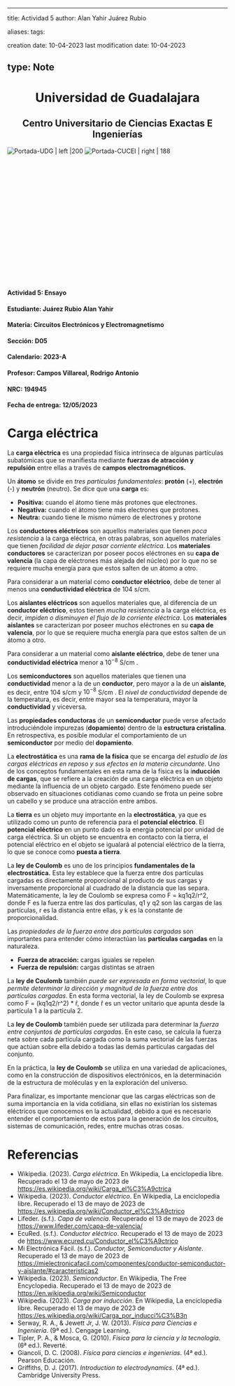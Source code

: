 
---
title: Actividad 5
author: Alan Yahir Juárez Rubio

aliases:
tags:

creation date: 10-04-2023
last modification date: 10-04-2023

type: Note
---

# <center>Universidad de Guadalajara</center>

## <center>Centro Universitario de Ciencias Exactas E Ingenierías</center>


![Portada-UDG | left |200](../../../../../Attachments/Images/Portada-UDG.jpeg) ![Portada-CUCEI | right | 188](../../../../../Attachments/Images/Portada-CUCEI.jpeg)

<br> <br> <br> <br> <br> <br> <br> <br> <br> <br> <br> <br> <br> <br> <br> <br>

#### Actividad 5: Ensayo

#### Estudiante: Juárez Rubio Alan Yahir

#### Materia: Circuitos Electrónicos y Electromagnetismo

#### Sección: D05

#### Calendario: 2023-A

#### Profesor: Campos Villareal, Rodrigo Antonio

#### NRC: 194945

#### Fecha de entrega: 12/05/2023

<div style="page-break-after: always;"></div>


# Carga eléctrica

La **carga eléctrica** es una propiedad física intrínseca de algunas partículas subatómicas que se manifiesta mediante **fuerzas de atracción y repulsión** entre ellas a través de **campos electromagnéticos.**

Un **átomo** se divide en _tres partículas fundamentales_: **protón** (+), **electrón** (-) y **neutrón** (neutro). Se dice que una **carga** es:

-   **Positiva:** cuando el átomo tiene más protones que electrones.
-   **Negativa:** cuando el átomo tiene más electrones que protones.
-   **Neutra:** cuando tiene le mismo número de electrones y protone

Los **conductores eléctricos** son aquellos materiales que tienen _poca resistencia_ a la carga eléctrica, en otras palabras, son aquellos materiales que tienen _facilidad de dejar pasar corriente eléctrica_. Los **materiales conductores** se caracterizan por poseer pocos eléctrones en su **capa de valencia** (la capa de eléctrones más alejada del núcleo) por lo que no se requiere mucha energía para que estos salten de un átomo a otro.

Para considerar a un material como **conductor eléctrico**, debe de tener al menos una **conductividad eléctrica** de 104 s/cm.

Los **aislantes eléctricos** son aquellos materiales que, al diferencia de un **conductor eléctrico**, estos tienen _mucha resistencia_ a la carga eléctrica, es decir, _impiden o disminuyen el flujo de la corriente eléctrica_. Los **materiales aislantes** se caracterizan por poseer muchos eléctrones en su **capa de valencia**, por lo que se requiere mucha energía para que estos salten de un átomo a otro.

Para considerar a un material como **aislante eléctrico**, debe de tener una **conductividad eléctrica** menor a $10^{-8}$ S/cm .

Los **semiconductores** son aquellos materiales que tienen una **conductividad** menor a la de un **conductor**, pero mayor a la de un **aislante**, es decir, entre 104 s/cm y $10^{-8}$ S/cm . El _nivel de conductividad_ depende de la temperatura, es decir, entre mayor sea la temperatura, mayor la **conductividad** y viceversa.

Las **propiedades conductoras** de un **semiconductor** puede verse afectado introduciéndole impurezas (**dopamiento**) dentro de la **estructura cristalina**. En retrospectiva, es posible modular el comportamiento de un **semiconductor** por medio del **dopamiento**.

La **electrostática** es una **rama de la física** que se encarga del _estudio de las cargas eléctricas en reposo y sus efectos en la materia circundante_. Uno de los conceptos fundamentales en esta rama de la física es la i**nducción de cargas**, que se refiere a la creación de una carga eléctrica en un objeto mediante la influencia de un objeto cargado. Este fenómeno puede ser observado en situaciones cotidianas como cuando se frota un peine sobre un cabello y se produce una atracción entre ambos.

La **tierra** es un objeto muy importante en la **electrostática**, ya que es utilizado como un punto de referencia para el **potencial eléctrico**. El **potencial eléctrico** en un punto dado es la energía potencial por unidad de carga eléctrica. Si un objeto se encuentra en contacto con la tierra, el potencial eléctrico en el objeto se igualará al potencial eléctrico de la tierra, lo que se conoce como **puesta a tierra**.

La **ley de Coulomb** es uno de los principios **fundamentales de la electrostática.** Esta ley establece que la fuerza entre dos partículas cargadas es directamente proporcional al producto de sus cargas y inversamente proporcional al cuadrado de la distancia que las separa. Matemáticamente, la ley de Coulomb se expresa como F = kq1q2/r^2, donde F es la fuerza entre las dos partículas, q1 y q2 son las cargas de las partículas, r es la distancia entre ellas, y k es la constante de proporcionalidad.

Las _propiedades de la fuerza entre dos partículas cargadas_ son importantes para entender cómo interactúan las **partículas cargadas** en la naturaleza.

- **Fuerza de atracción:** cargas iguales se repelen
- **Fuerza de repulsión:** cargas distintas se atraen

La **ley de Coulomb** también _puede ser expresada en forma vectorial_, lo que _permite determinar la dirección y magnitud de la fuerza entre dos partículas cargadas_. En esta forma vectorial, la ley de Coulomb se expresa como F = (kq1q2/r^2) * r̂, donde r̂ es un vector unitario que apunta desde la partícula 1 a la partícula 2.

La **ley de Coulomb** también puede ser utilizada para determinar la _fuerza entre conjuntos de partículas cargadas_. En este caso, se calcula la fuerza neta sobre cada partícula cargada como la suma vectorial de las fuerzas que actúan sobre ella debido a todas las demás partículas cargadas del conjunto.

En la práctica, la **ley de Coulomb** se utiliza en una variedad de aplicaciones, como en la construcción de dispositivos electrónicos, en la determinación de la estructura de moléculas y en la exploración del universo. 

Para finalizar, es importante mencionar que las cargas eléctricas son de suma importancia en la vida cotidiana, sin ellas no existirían los sistemas eléctricos que conocemos en la actualidad, debido a que es necesario entender el comportamiento de estos para la generación de los circuitos, sistemas de comunicación, redes, entre muchas otras cosas. 


<div style="page-break-after: always;"></div>


# Referencias

- Wikipedia. (2023). _Carga eléctrica_. En Wikipedia, La enciclopedia libre. Recuperado el 13 de mayo de 2023 de https://es.wikipedia.org/wiki/Carga_el%C3%A9ctrica
- Wikipedia. (2023). _Conductor eléctrico_. En Wikipedia, La enciclopedia libre. Recuperado el 13 de mayo de 2023 de https://es.wikipedia.org/wiki/Conductor_el%C3%A9ctrico
- Lifeder. (s.f.). _Capa de valencia_. Recuperado el 13 de mayo de 2023 de https://www.lifeder.com/capa-de-valencia/
- EcuRed. (s.f.). _Conductor eléctrico_. Recuperado el 13 de mayo de 2023 de https://www.ecured.cu/Conductor_el%C3%A9ctrico
- Mi Electrónica Fácil. (s.f.). _Conductor, Semiconductor y Aislante_. Recuperado el 13 de mayo de 2023 de https://mielectronicafacil.com/componentes/conductor-semiconductor-y-aislante/#caracteristicas2
- Wikipedia. (2023). _Semiconductor_. En Wikipedia, The Free Encyclopedia. Recuperado el 13 de mayo de 2023 de https://en.wikipedia.org/wiki/Semiconductor
- Wikipedia. (2023). _Carga por inducción_. En Wikipedia, La enciclopedia libre. Recuperado el 13 de mayo de 2023 de https://es.wikipedia.org/wiki/Carga_por_inducci%C3%B3n
- Serway, R. A., & Jewett Jr, J. W. (2013). _Física para Ciencias e Ingeniería_. (9ª ed.). Cengage Learning.
- Tipler, P. A., & Mosca, G. (2010). _Física para la ciencia y la tecnología_. (6ª ed.). Reverté.
- Giancoli, D. C. (2008). _Física para ciencias e ingenierías_. (4ª ed.). Pearson Educación.
- Griffiths, D. J. (2017). _Introduction to electrodynamics_. (4ª ed.). Cambridge University Press.